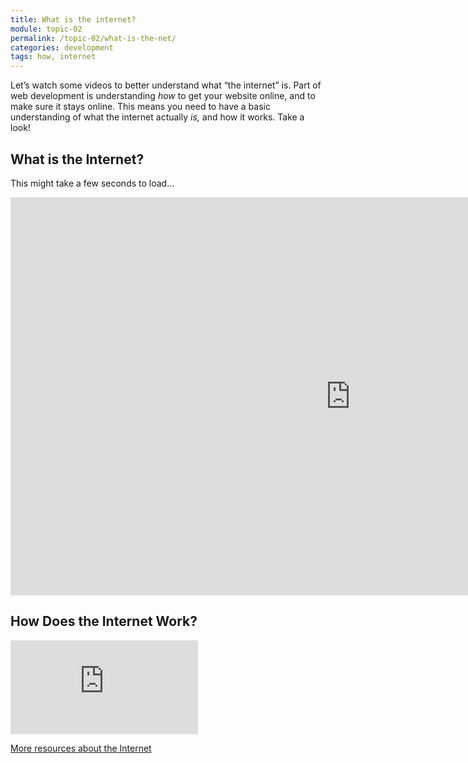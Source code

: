 ```yaml
---
title: What is the internet?
module: topic-02
permalink: /topic-02/what-is-the-net/
categories: development
tags: how, internet
---
```


<div class="divider-heading"></div>


Let’s watch some videos to better understand what “the internet” is. Part of web development is understanding _how_ to get your website online, and to make sure it stays online. This means you need to have a basic understanding of what the internet actually _is,_ and how it works. Take a look!


## What is the Internet?
<!--<div class="embed-responsive embed-responsive-16by9">
  <iframe class="embed-responsive-item" src="https://www.youtube.com/embed/Dxcc6ycZ73M?rel=0&amp;showinfo=0" frameborder="0" allowfullscreen></iframe>
</div>-->
This might take a few seconds to load...

<iframe src="https://hcdistancelearning.h5p.com/content/1291101836578419038/embed" width="1088" height="637" frameborder="0" allowfullscreen="allowfullscreen" allow="geolocation *; microphone *; camera *; midi *; encrypted-media *"></iframe><script src="https://hcdistancelearning.h5p.com/js/h5p-resizer.js" charset="UTF-8"></script>




<div class="divider-pg"></div>


## How Does the Internet Work? 
<div class="embed-responsive embed-responsive-16by9">
  <iframe class="embed-responsive-item" src="https://www.youtube.com/watch?v=TNQsmPf24go" frameborder="0" allowfullscreen></iframe>
</div>


<a href="https://www.explainthatstuff.com/internet.html" target="_new">More resources about the Internet</a>
